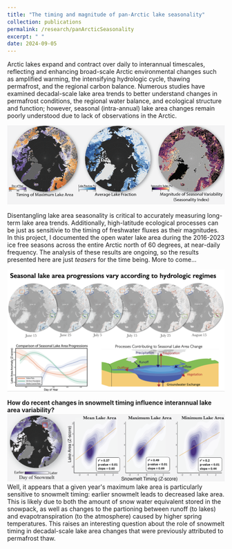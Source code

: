 ```yaml
---
title: "The timing and magnitude of pan-Arctic lake seasonality"
collection: publications
permalink: /research/panArcticSeasonality
excerpt: " "
date: 2024-09-05
---
```

Arctic lakes expand and contract over daily to interannual timescales, reflecting and enhancing broad-scale Arctic environmental changes such as amplified warming, the intensifying hydrologic cycle, thawing permafrost, and the regional carbon balance. Numerous studies have examined decadal-scale lake area trends to better understand changes in permafrost conditions, the regional water balance, and ecological structure and function; however, seasonal (intra-annual) lake area changes remain poorly understood due to lack of observations in the Arctic. 

<img src='/images/lakeseasonality.png'>

Disentangling lake area seasonality is critical to accurately measuring long-term lake area trends. Additionally, high-latitude ecological processes can be just as sensitivie to the timing of freshwater fluxes as their magnitudes. In this project, I documented the open water lake area during the 2016-2023 ice free seasons across the entire Arctic north of 60 degrees, at near-daily frequency. The analysis of these results are ongoing, so the results presented here are just *teasers* for the time being. More to come...

<img src='/images/hydro_regimes.png'> <br/>

**How do recent changes in snowmelt timing influence interannual lake area variability?** 
<img src='/images/snowmelt.png'>
Well, it appears that a given year's maximum lake area is particularly sensitive to snowmelt timing: earlier snowmelt leads to decreased lake area. This is likely due to both the amount of snow water equivalent stored in the snowpack, as well as changes to the partioning between runoff (to lakes) and evapotranspiration (to the atmosphere) caused by higher spring temperatures. This raises an interesting question about the role of snowmelt timing in decadal-scale lake area changes that were previously attributed to permafrost thaw.
